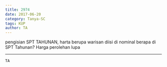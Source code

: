 ```yaml
---
title: 2974
date: 2017-06-20
category: Tanya-SC
tags: KUP
author: TA
---
```


pengisian SPT TAHUNAN, harta berupa warisan diisi di nominal berapa di SPT Tahunan? Harga perolehan lupa

---



`TA`
